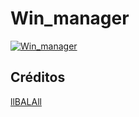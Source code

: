 # Win_manager 


[![Win_manager](https://img.youtube.com/vi/adZMPdaweZw/0.jpg)](https://www.youtube.com/watch?v=adZMPdaweZw "Win_manager")

## Créditos
[llBALAll](https://github.com/llBALAll)